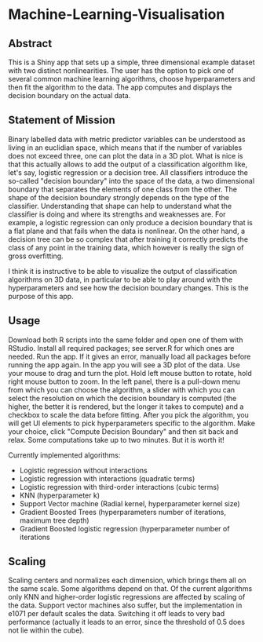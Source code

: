 # Machine-Learning-Visualisation

## Abstract

This is a Shiny app that sets up a simple, three dimensional example dataset with two distinct nonlinearities. The user has the option to pick one of several common machine learning algorithms, choose hyperparameters and then fit the algorithm to the data. The app computes and displays the decision boundary on the actual data.

## Statement of Mission

Binary labelled data with metric predictor variables can be understood as living in an euclidian space, which means that if the number of variables does not exceed three, one can plot the data in a 3D plot. What is nice is that this actually allows to add the output of a classification algorithm like, let's say, logistic regression or a decision tree. All classifiers introduce the so-called "decision boundary" into the space of the data, a two dimensional boundary that separates the elements of one class from the other. The shape of the decision boundary strongly depends on the type of the classifier. Understanding that shape can help to understand what the classifier is doing and where its strengths and weaknesses are. For example, a logistic regression can only produce a decision boundary that is a flat plane and that fails when the data is nonlinear. On the other hand, a decision tree can be so complex that after training it correctly predicts the class of any point in the training data, which however is really the sign of gross overfitting.

I think it is instructive to be able to visualize the output of classification algorithms on 3D data, in particular to be able to play around with the hyperparameters and see how the decision boundary changes. This is the purpose of this app.

## Usage

Download both R scripts into the same folder and open one of them with RStudio. Install all required packages; see server.R for which ones are needed. Run the app. If it gives an error, manually load all packages before running the app again. In the app you will see a 3D plot of the data. Use your mouse to drag and turn the plot. Hold left mouse button to rotate, hold right mouse button to zoom. In the left panel, there is a pull-down menu from which you can choose the algorithm, a slider with which you can select the resolution on which the decision boundary is computed (the higher, the better it is rendered, but the longer it takes to compute) and a checkbox to scale the data before fitting. After you pick the algorithm, you will get UI elements to pick hyperparameters specific to the algorithm. Make your choice, click "Compute Decision Boundary" and then sit back and relax. Some computations take up to two minutes. But it is worth it!

Currently implemented algorithms:
- Logistic regression without interactions
- Logistic regression with interactions (quadratic terms)
- Logistic regression with third-order interactions (cubic terms)
- KNN (hyperparameter k)
- Support Vector machine (Radial kernel, hyperparameter kernel size)
- Gradient Boosted Trees (hyperparameters number of iterations, maximum tree depth)
- Gradient Boosted logistic regression (hyperparameter number of iterations

## Scaling

Scaling centers and normalizes each dimension, which brings them all on the same scale. Some algorithms depend on that. Of the current algorithms only KNN and higher-order logistic regressions are affected by scaling of the data. Support vector machines also suffer, but the implementation in e1071 per default scales the data. Switching it off leads to very bad performance (actually it leads to an error, since the threshold of 0.5 does not lie within the cube).









